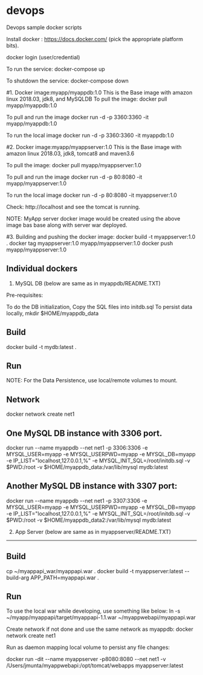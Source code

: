 # devops
Devops sample docker scripts

Install docker : https://docs.docker.com/ (pick the appropriate platform bits).

docker login (user/credential)


To run the service:
   docker-compose up

To shutdown the service: 
  docker-compose down


#1. Docker image:myapp/myappdb:1.0
 This is the Base image with amazon linux 2018.03, jdk8, and MySQLDB
To pull the image:
docker pull myapp/myappdb:1.0

To pull and run the image
docker run -d -p 3360:3360 -it myapp/myappdb:1.0

To run the local image
docker run -d -p 3360:3360 -it myappdb:1.0


#2. Docker image:myapp/myappserver:1.0
 This is the Base image with amazon linux 2018.03, jdk8, tomcat8 and maven3.6

To pull the image:
docker pull myapp/myappserver:1.0

To pull and run the image
docker run -d -p 80:8080 -it myapp/myappserver:1.0

To run the local image
docker run -d -p 80:8080 -it myappserver:1.0

Check: http://localhost and see the tomcat is running.


NOTE: MyApp server docker image would be created using the above image bas base along with server war deployed.

#3. Building and pushing the docker image:
docker build -t myappserver:1.0 .
docker tag myappserver:1.0 myapp/myappserver:1.0
docker push myapp/myappserver:1.0


Individual dockers
-------------------
1. MySQL DB (below are same as in myappdb/README.TXT)

Pre-requisites:

To do the DB initialization, Copy the SQL files into initdb.sql
To persist data locally, mkdir $HOME/myappdb_data

Build
-----

docker build -t mydb:latest .

Run
---
NOTE: For the Data Persistence, use local/remote volumes to mount.

Network
-------
docker network create net1


One MySQL DB instance with 3306 port.
---------------
docker run --name myappdb --net net1 -p 3306:3306 -e MYSQL_USER=myapp -e MYSQL_USERPWD=myapp -e MYSQL_DB=myapp -e IP_LIST="localhost,127.0.0.1,%" -e MYSQL_INIT_SQL=/root/initdb.sql -v $PWD:/root  -v $HOME/myappdb_data:/var/lib/mysql mydb:latest


Another MySQL DB instance with 3307 port:
---------------
docker run --name myappdb --net net1 -p 3307:3306 -e MYSQL_USER=myapp -e MYSQL_USERPWD=myapp -e MYSQL_DB=myapp -e IP_LIST="localhost,127.0.0.1,%" -e MYSQL_INIT_SQL=/root/initdb.sql -v $PWD:/root  -v $HOME/myappdb_data2:/var/lib/mysql mydb:latest


2. App Server (below are same as in myappserver/README.TXT)
----------

Build
-----
cp ~/myappapi_war/myappapi.war .
docker build -t myappserver:latest --build-arg APP_PATH=myappapi.war  .

Run
---
To use the local war while developing, use something like below:
ln -s ~/myapp/myappapi/target/myappapi-1.1.war ~/myappwebapi/myappapi.war

Create network if not done and use the same network as myappdb:
docker network create net1

Run as daemon mapping local volume to persist any file changes:

docker run -dit --name myappserver -p8080:8080 --net net1 -v /Users/jmunta/myappwebapi:/opt/tomcat/webapps myappserver:latest


